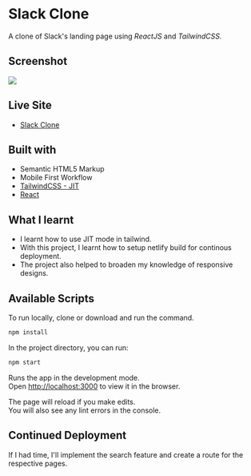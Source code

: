 # Slack Clone

A clone of Slack's landing page using _ReactJS_ and _TailwindCSS._

## Screenshot
![](https://previews.dropbox.com/p/thumb/ABSNaaGNiLQtc3qeVXhW4-yVYpmI9UD9nqSnZg1jaoUDFW0i3_RvBS7iENTP35bA6oN7QanX-2d-mI_AOGzmswBn4UM4WV4-iUioq6kbjWG98zC06IZDkHo7ddALtLH89Lw6XyzlvZLdZ-YN4VjlJyYRe8A-jnDn2XIZsKoAeIcKOVW02QKFWzairIx6za9KCcexiEHtSBdwx6NRTEJTnrqkoDj7xhNA78-I2u-slBX8L0zkdmlrjVMmbN5LOWnasG44Ysi69BfDdJ3k8qqJ6tdppK6Hf3snoDuGNI4TAG5QAU6lR2tVmVVYrSeH8tLNy0h5nYBWDOl76L12l2OC-Jt7kz9cdVM9qQHOUDih2WDuOx8m8h20yH_48XchfIy0TR0/p.png?fv_content=true&size_mode=5)

## Live Site
- [Slack Clone](https://slckclone.netlify.app)

## Built with

- Semantic HTML5 Markup
- Mobile First Workflow
- [TailwindCSS - JIT](https://tailwindcss.com/docs/just-in-time-mode)
- [React](https://reactjs.org)


## What I learnt
- I learnt how to use JIT mode in tailwind.
- With this project, I learnt how to setup netlify build for continous deployment.
- The project also helped to broaden my knowledge of responsive designs.


## Available Scripts

To run locally, clone or download and run the command.
```sh
npm install
```

In the project directory, you can run:
```sh
npm start
```

Runs the app in the development mode.\
Open [http://localhost:3000](http://localhost:3000) to view it in the browser.

The page will reload if you make edits.\
You will also see any lint errors in the console.

## Continued Deployment

If I had time, I'll implement the search feature and create a route for the respective pages. 
